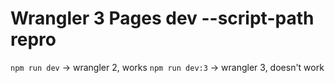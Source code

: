 # Wrangler 3 Pages dev --script-path repro

`npm run dev` -> wrangler 2, works
`npm run dev:3` -> wrangler 3, doesn't work